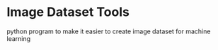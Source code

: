 # Image Dataset Tools
python program to make it easier to create image dataset for machine learning
